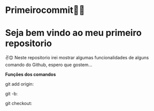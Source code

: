 # Primeirocommit🎈🎈    

# **Seja bem vindo ao meu primeiro repositorio**

 ✌😊 Neste repositorio irei mostrar algumas funcionalidades de alguns comando do Github, espero que gostem...

**Funções dos comandos** 

git add origin: 

git -b:

git checkout: 
